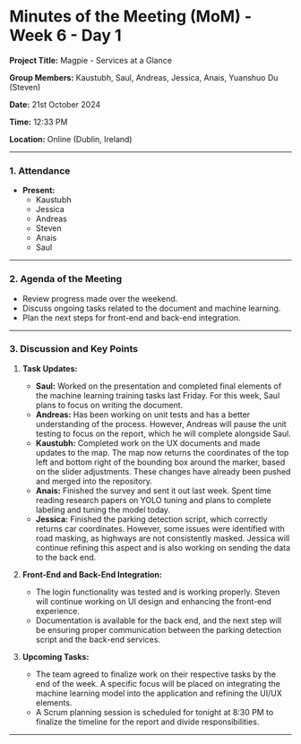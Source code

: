 # Minutes of the Meeting (MoM) - Week 6 - Day 1

**Project Title:** Magpie - Services at a Glance

**Group Members:** Kaustubh, Saul, Andreas, Jessica, Anais, Yuanshuo Du (Steven)

**Date:** 21st October 2024

**Time:** 12:33 PM

**Location:** Online (Dublin, Ireland)

---

### **1. Attendance**

- **Present:**
  - Kaustubh
  - Jessica
  - Andreas
  - Steven
  - Anais
  - Saul

---

### **2. Agenda of the Meeting**

- Review progress made over the weekend.
- Discuss ongoing tasks related to the document and machine learning.
- Plan the next steps for front-end and back-end integration.

---

### **3. Discussion and Key Points**

1. **Task Updates:**

   - **Saul:** Worked on the presentation and completed final elements of the machine learning training tasks last Friday. For this week, Saul plans to focus on writing the document.
   - **Andreas:** Has been working on unit tests and has a better understanding of the process. However, Andreas will pause the unit testing to focus on the report, which he will complete alongside Saul.
   - **Kaustubh:** Completed work on the UX documents and made updates to the map. The map now returns the coordinates of the top left and bottom right of the bounding box around the marker, based on the slider adjustments. These changes have already been pushed and merged into the repository.
   - **Anais:** Finished the survey and sent it out last week. Spent time reading research papers on YOLO tuning and plans to complete labeling and tuning the model today.
   - **Jessica:** Finished the parking detection script, which correctly returns car coordinates. However, some issues were identified with road masking, as highways are not consistently masked. Jessica will continue refining this aspect and is also working on sending the data to the back end.

2. **Front-End and Back-End Integration:**

   - The login functionality was tested and is working properly. Steven will continue working on UI design and enhancing the front-end experience.
   - Documentation is available for the back end, and the next step will be ensuring proper communication between the parking detection script and the back-end services.

3. **Upcoming Tasks:**
   - The team agreed to finalize work on their respective tasks by the end of the week. A specific focus will be placed on integrating the machine learning model into the application and refining the UI/UX elements.
   - A Scrum planning session is scheduled for tonight at 8:30 PM to finalize the timeline for the report and divide responsibilities.

---
